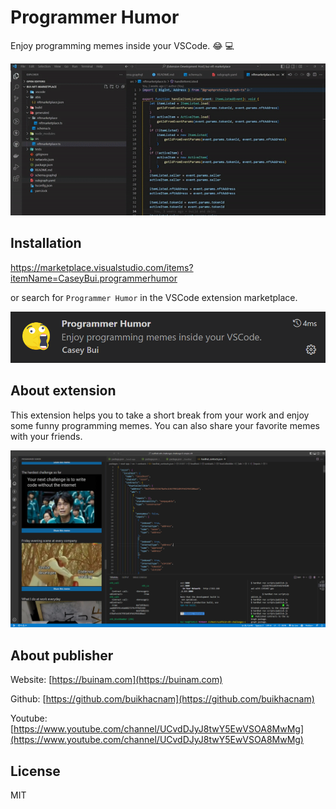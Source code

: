 # Programmer Humor

Enjoy programming memes inside your VSCode. 😂 💻

<img src='https://raw.githubusercontent.com/buikhacnam/buikhacnam/main/public/programmer-humor.gif' alt=''/>





## Installation
https://marketplace.visualstudio.com/items?itemName=CaseyBui.programmerhumor

or search for `Programmer Humor` in the VSCode extension marketplace.

<img src='https://raw.githubusercontent.com/buikhacnam/buikhacnam/main/public/extension.png' alt=''/>

## About extension

This extension helps you to take a short break from your work and enjoy some funny programming memes. You can also share your favorite memes with your friends.

<img src='https://raw.githubusercontent.com/buikhacnam/buikhacnam/main/public/programmer-humor.png' alt=''/>

## About publisher

Website: [https://buinam.com](https://buinam.com)

Github: [https://github.com/buikhacnam](https://github.com/buikhacnam)

Youtube: [https://www.youtube.com/channel/UCvdDJyJ8twY5EwVSOA8MwMg](https://www.youtube.com/channel/UCvdDJyJ8twY5EwVSOA8MwMg)


## License
MIT